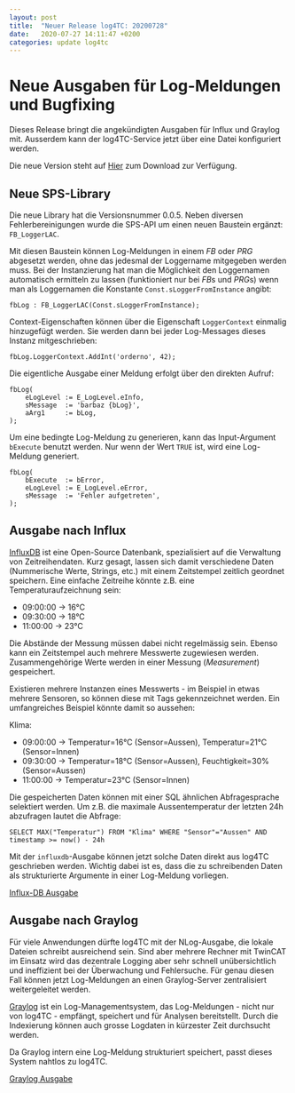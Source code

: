 ```yaml
---
layout: post
title:  "Neuer Release log4TC: 20200728"
date:   2020-07-27 14:11:47 +0200
categories: update log4tc
---
```


# Neue Ausgaben für Log-Meldungen und Bugfixing

Dieses Release bringt die angekündigten Ausgaben für Influx und Graylog mit. Ausserdem kann der log4TC-Service jetzt über eine Datei konfiguriert werden. 

Die neue Version steht auf [Hier](https://github.com/mbc-engineering/log4TC/releases) zum Download zur Verfügung.

## Neue SPS-Library

Die neue Library hat die Versionsnummer 0.0.5. Neben diversen Fehlerbereinigungen wurde die SPS-API um einen neuen Baustein ergänzt: `FB_LoggerLAC`. 

Mit diesen Baustein können Log-Meldungen in einem *FB* oder *PRG* abgesetzt werden, ohne das jedesmal der Loggername mitgegeben werden muss. 
Bei der Instanzierung hat man die Möglichkeit den Loggernamen automatisch ermitteln zu lassen (funktioniert nur bei *FB*s und *PRG*s) wenn man als Loggernamen die Konstante `Const.sLoggerFromInstance` angibt:

```
fbLog : FB_LoggerLAC(Const.sLoggerFromInstance);
```

Context-Eigenschaften können über die Eigenschaft `LoggerContext` einmalig hinzugefügt werden. Sie werden dann bei jeder Log-Messages dieses Instanz mitgeschrieben:

```
fbLog.LoggerContext.AddInt('orderno', 42);
```

Die eigentliche Ausgabe einer Meldung erfolgt über den direkten Aufruf:

```
fbLog(
    eLogLevel := E_LogLevel.eInfo,
    sMessage  := 'barbaz {bLog}',
    aArg1     := bLog,
);
```

Um eine bedingte Log-Meldung zu generieren, kann das Input-Argument `bExecute` benutzt werden. Nur wenn der Wert `TRUE` ist, wird eine Log-Meldung generiert.

```
fbLog(
    bExecute  := bError,
    eLogLevel := E_LogLevel.eError,
    sMessage  := 'Fehler aufgetreten',
);
```

## Ausgabe nach Influx

[InfluxDB](https://www.influxdata.com/) ist eine Open-Source Datenbank, spezialisiert auf die Verwaltung von Zeitreihendaten. Kurz gesagt, lassen sich damit verschiedene Daten (Nummerische Werte, Strings, etc.) mit einem Zeitstempel zeitlich geordnet speichern. Eine einfache Zeitreihe könnte z.B. eine Temperaturaufzeichnung sein:

* 09:00:00 -> 16°C
* 09:30:00 -> 18°C
* 11:00:00 -> 23°C

Die Abstände der Messung müssen dabei nicht regelmässig sein. Ebenso kann ein Zeitstempel auch mehrere Messwerte zugewiesen werden. Zusammengehörige Werte werden in einer Messung (*Measurement*) gespeichert.

Existieren mehrere Instanzen eines Messwerts - im Beispiel in etwas mehrere Sensoren, so können diese mit Tags gekennzeichnet werden. Ein umfangreiches Beispiel könnte damit so aussehen:

Klima:
* 09:00:00 -> Temperatur=16°C (Sensor=Aussen), Temperatur=21°C (Sensor=Innen)
* 09:30:00 -> Temperatur=18°C (Sensor=Aussen), Feuchtigkeit=30% (Sensor=Aussen)
* 11:00:00 -> Temperatur=23°C (Sensor=Innen)

Die gespeicherten Daten können mit einer SQL ähnlichen Abfragesprache selektiert werden. Um z.B. die maximale Aussentemperatur der letzten 24h abzufragen lautet die Abfrage:

```
SELECT MAX("Temperatur") FROM "Klima" WHERE "Sensor"="Aussen" AND timestamp >= now() - 24h
```

Mit der `influxdb`-Ausgabe können jetzt solche Daten direkt aus log4TC geschrieben werden. Wichtig dabei ist es, dass die zu schreibenden Daten als strukturierte Argumente in einer Log-Meldung vorliegen.

[Influx-DB Ausgabe](https://mbc-engineering.github.io/log4TC/reference/influx_output.html)

## Ausgabe nach Graylog

Für viele Anwendungen dürfte log4TC mit der NLog-Ausgabe, die lokale Dateien schreibt ausreichend sein. Sind aber mehrere Rechner mit TwinCAT im Einsatz wird das dezentrale Logging aber sehr schnell unübersichtlich und ineffizient bei der Überwachung und Fehlersuche. Für genau diesen Fall können jetzt Log-Meldungen an einen Graylog-Server zentralisiert weitergeleitet werden.

[Graylog](https://www.graylog.org/) ist ein Log-Managementsystem, das Log-Meldungen - nicht nur von log4TC - empfängt, speichert und für Analysen bereitstellt. Durch die Indexierung können auch grosse Logdaten in kürzester Zeit durchsucht werden.

Da Graylog intern eine Log-Meldung strukturiert speichert, passt dieses System nahtlos zu log4TC.

[Graylog Ausgabe](https://mbc-engineering.github.io/log4TC/reference/graylog_output.html)


